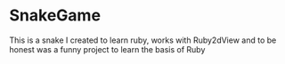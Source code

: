# SnakeGame
This is a snake I created to learn ruby, works with Ruby2dView and to be honest was a funny project to learn the basis of Ruby
